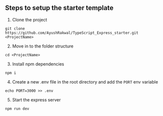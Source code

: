 ## Steps to setup the starter template

1. Clone the project

```
git clone https://github.com/AyushRakwal/TypeScript_Express_starter.git <ProjectName>
```

2. Move in to the folder structure

```
cd <ProjectName>
```

3. Install npm dependencies

```
npm i
```

4. Create a new .env file in the root directory and add the `PORT` env variable

```
echo PORT=3000 >> .env
```

5. Start the express server

```
npm run dev

```

